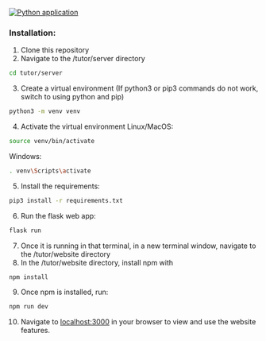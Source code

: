 [![Python application](https://github.com/uvic-seng321/project-decimal-dogs-5/actions/workflows/python-app.yml/badge.svg)](https://github.com/uvic-seng321/project-decimal-dogs-5/actions/workflows/python-app.yml)

### Installation:
1. Clone this repository 
2. Navigate to the /tutor/server directory
```bash
cd tutor/server
```
3. Create a virtual environment
(If python3 or pip3 commands do not work, switch to using python and pip)
```bash 
python3 -m venv venv
```
4. Activate the virtual environment
Linux/MacOS:
```bash 
source venv/bin/activate
```
Windows:
```bash 
. venv\Scripts\activate
```
5. Install the requirements:
```bash 
pip3 install -r requirements.txt
``` 
6. Run the flask web app:
```bash 
flask run
```
7. Once it is running in that terminal, in a new terminal window, navigate to the /tutor/website directory 
8. In the /tutor/website directory, install npm with
```bash
npm install
```
9. Once npm is installed, run:
```bash 
npm run dev
```
10. Navigate to [localhost:3000](http://localhost:3000) in your browser to view and use the website features.

